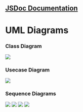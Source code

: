 
## [**JSDoc Documentation**](https://botonddajka.github.io/wk1_ScooterHireSystem)



# UML Diagrams
### Class Diagram
![](out/UML/classDiagram/Scooter%20Hire%20System%20-%20Diagram.png)

### Usecase Diagram
![](out/UML/usecaseDiagram/Scooter%20Hire%20-%20Use%20Case%20DiagramBorderColor.png)

### Sequence Diagrams
![](out/UML/sequenceDiagram/Scooter%20Hire%20-%20Rent%20Scooter%20(Normal%20Flow).png)
![](out/UML/sequenceDiagram2/Scooter%20Hire%20-%20Return%20Scooter%20(Normal%20Flow).png)
![](out/UML/sequenceDiagram3/Scooter%20Hire%20-%20Charge%20Scooter%20(Normal%20Flow).png)
![](out/UML/sequenceDiagram4/Scooter%20Hire%20-%20Use%20Scooter%20(Normal%20Flow).png)
